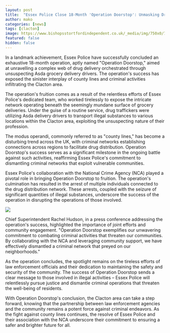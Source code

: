 ```yaml
---
layout: post
title:  "Essex Police Close 18-Month 'Operation Doorstop': Unmasking Drug Delivery via Asda Drivers"
author: mako
categories: [news]
tags: [clacton]
image: https://www.bishopsstortfordindependent.co.uk/_media/img/750x0/7CV212IZD2I3TH7DJSV6.jpg
featured: false
hidden: false
---
```


In a landmark achievement, Essex Police have successfully concluded an exhaustive 18-month operation, aptly named "Operation Doorstop," aimed at unravelling a complex web of drug delivery orchestrated through unsuspecting Asda grocery delivery drivers. The operation's success has exposed the sinister interplay of county lines and criminal activities infiltrating the Clacton area.

The operation's fruition comes as a result of the relentless efforts of Essex Police's dedicated team, who worked tirelessly to expose the intricate network operating beneath the seemingly mundane surface of grocery deliveries. Under the guise of a routine service, drug traffickers were utilizing Asda delivery drivers to transport illegal substances to various locations within the Clacton area, exploiting the unsuspecting nature of their profession.

The modus operandi, commonly referred to as "county lines," has become a disturbing trend across the UK, with criminal networks establishing connections across regions to facilitate drug distribution. Operation Doorstop's success serves as a significant milestone in the ongoing battle against such activities, reaffirming Essex Police's commitment to dismantling criminal networks that exploit vulnerable communities.

Essex Police's collaboration with the National Crime Agency (NCA) played a pivotal role in bringing Operation Doorstop to fruition. The operation's culmination has resulted in the arrest of multiple individuals connected to the drug distribution network. These arrests, coupled with the seizure of significant quantities of illegal substances, underscore the success of the operation in disrupting the operations of those involved.

![](https://cdn.discordapp.com/attachments/1087116739864698933/1139611126842282005/Captureyuyuuy.webp)

Chief Superintendent Rachel Hudson, in a press conference addressing the operation's success, highlighted the importance of joint efforts and community engagement. "Operation Doorstop exemplifies our unwavering commitment to combating criminal activities that threaten our communities. By collaborating with the NCA and leveraging community support, we have effectively dismantled a criminal network that preyed on our neighborhoods."

As the operation concludes, the spotlight remains on the tireless efforts of law enforcement officials and their dedication to maintaining the safety and security of the community. The success of Operation Doorstop sends a clear message to those involved in illegal activities – Essex Police will relentlessly pursue justice and dismantle criminal operations that threaten the well-being of residents.

With Operation Doorstop's conclusion, the Clacton area can take a step forward, knowing that the partnership between law enforcement agencies and the community remains a potent force against criminal endeavors. As the fight against county lines continues, the resolve of Essex Police and their association with the NCA underscore their commitment to ensuring a safer and brighter future for all.
